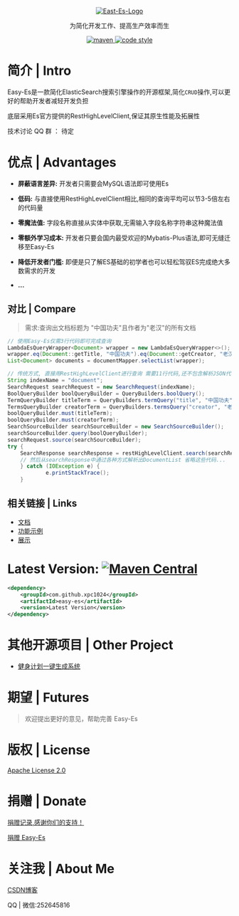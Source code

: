 <p align="center">
  <a href="https://github.com/xpc1024/easy-es">
   <img alt="East-Es-Logo" src="https://camo.githubusercontent.com/961415f83545b4d502da50314cfcfb879ece8cd5298f538a5960b8a3d23d6b0a/687474703a2f2f776d623833302e6276696d672e636f6d2f31333836392f636565316165613761623236396130302e706e67">
  </a>
</p>

<p align="center">
  为简化开发工作、提高生产效率而生
</p>

<p align="center">
  <a href="https://search.maven.org/search?q=g:com.baomidou%20a:mybatis-*">
    <img alt="maven" src="https://img.shields.io/maven-central/v/com.baomidou/mybatis-plus.svg?style=flat-square">
  </a>

  <a href="https://www.apache.org/licenses/LICENSE-2.0">
    <img alt="code style" src="https://img.shields.io/badge/license-Apache%202-4EB1BA.svg?style=flat-square">
  </a>
</p>

# 简介 | Intro

Easy-Es是一款简化ElasticSearch搜索引擎操作的开源框架,简化`CRUD`操作,可以更好的帮助开发者减轻开发负担

底层采用Es官方提供的RestHighLevelClient,保证其原生性能及拓展性

技术讨论 QQ 群 ： 待定

# 优点 | Advantages

- **屏蔽语言差异:** 开发者只需要会MySQL语法即可使用Es

- **低码:** 与直接使用RestHighLevelClient相比,相同的查询平均可以节3-5倍左右的代码量
- **零魔法值:** 字段名称直接从实体中获取,无需输入字段名称字符串这种魔法值
- **零额外学习成本:** 开发者只要会国内最受欢迎的Mybatis-Plus语法,即可无缝迁移至Easy-Es
- **降低开发者门槛:** 即便是只了解ES基础的初学者也可以轻松驾驭ES完成绝大多数需求的开发
- **...**

## 对比 | Compare
> 需求:查询出文档标题为 "中国功夫"且作者为"老汉"的所有文档
```java
// 使用Easy-Es仅需3行代码即可完成查询
LambdaEsQueryWrapper<Document> wrapper = new LambdaEsQueryWrapper<>();
wrapper.eq(Document::getTitle, "中国功夫").eq(Document::getCreator, "老汉");
List<Document> documents = documentMapper.selectList(wrapper);
```

```java
// 传统方式, 直接用RestHighLevelClient进行查询 需要11行代码,还不包含解析JSON代码
String indexName = "document";
SearchRequest searchRequest = new SearchRequest(indexName);
BoolQueryBuilder boolQueryBuilder = QueryBuilders.boolQuery();
TermQueryBuilder titleTerm = QueryBuilders.termQuery("title", "中国功夫");
TermsQueryBuilder creatorTerm = QueryBuilders.termsQuery("creator", "老汉");
boolQueryBuilder.must(titleTerm);
boolQueryBuilder.must(creatorTerm);
SearchSourceBuilder searchSourceBuilder = new SearchSourceBuilder();
searchSourceBuilder.query(boolQueryBuilder);
searchRequest.source(searchSourceBuilder);
try {
    SearchResponse searchResponse = restHighLevelClient.search(searchRequest, RequestOptions.DEFAULT);
    // 然后从searchResponse中通过各种方式解析出DocumentList 省略这些代码...
    } catch (IOException e) {
            e.printStackTrace();
    }
```

## 相关链接 | Links

- [文档](https://www.yuque.com/laohan-14b9d/foyrfa/naw1ie)
- [功能示例](samples)
- [展示](ee-use)

# Latest Version: [![Maven Central](https://img.shields.io/maven-central/v/com.baomidou/mybatis-plus.svg)](https://search.maven.org/search?q=g:com.baomidou%20a:mybatis-*)

``` xml
<dependency>
    <groupId>com.github.xpc1024</groupId>
    <artifactId>easy-es</artifactId>
    <version>Latest Version</version>
</dependency>
```

# 其他开源项目 | Other Project

- [健身计划一键生成系统](https://github.com/xpc1024/plan-all)

# 期望 | Futures

> 欢迎提出更好的意见，帮助完善 Easy-Es

# 版权 | License

[Apache License 2.0](https://www.apache.org/licenses/LICENSE-2.0)

# 捐赠 | Donate

[捐赠记录,感谢你们的支持！](https://www.yuque.com/laohan-14b9d/foyrfa/ipxxr2)

[捐赠 Easy-Es](https://www.yuque.com/laohan-14b9d/foyrfa/wn1iha)

# 关注我 | About Me

[CSDN博客](https://blog.csdn.net/lovexiaotaozi?spm=3001.5343)

QQ | 微信:252645816
